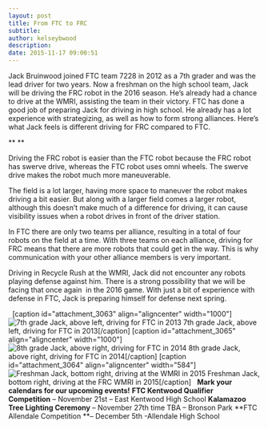 ```yaml
---
layout: post
title: From FTC to FRC
subtitle:
author: kelseybwood
description:
date: 2015-11-17 09:00:51
---
```


Jack Bruinwood joined FTC team 7228 in 2012 as a 7th grader and was the lead driver for two years. Now a freshman on the high school team, Jack will be driving the FRC robot in the 2016 season. He’s already had a chance to drive at the WMRI, assisting the team in their victory. FTC has done a good job of preparing Jack for driving in high school. He already has a lot experience with strategizing, as well as how to form strong alliances. Here’s what Jack feels is different driving for FRC compared to FTC.

** **

Driving the FRC robot is easier than the FTC robot because the FRC robot has swerve drive, whereas the FTC robot uses omni wheels. The swerve drive makes the robot much more maneuverable.

The field is a lot larger, having more space to maneuver the robot makes driving a bit easier. But along with a larger field comes a larger robot, although this doesn’t make much of a difference for driving, it can cause visibility issues when a robot drives in front of the driver station.

In FTC there are only two teams per alliance, resulting in a total of four robots on the field at a time. With three teams on each alliance, driving for FRC means that there are more robots that could get in the way. This is why communication with your other alliance members is very important.

Driving in Recycle Rush at the WMRI, Jack did not encounter any robots playing defense against him. There is a strong possibility that we will be facing that once again  in the 2016 game. With just a bit of experience with defense in FTC, Jack is preparing himself for defense next spring.

  [caption id="attachment_3063" align="aligncenter" width="1000"]![7th grade Jack, above left, driving for FTC in 2013](/wp-content/uploads/2015/11/11874504213_52b66481a0_o-1024x768.jpg) 7th grade Jack, above left, driving for FTC in 2013[/caption] [caption id="attachment_3065" align="aligncenter" width="1000"]![8th grade Jack, above right, driving for FTC in 2014](http://strykeforce.org/wp-content/uploads/2015/11/16072857840_93d36575c5_o-1024x683.jpg) 8th grade Jack, above right, driving for FTC in 2014[/caption] [caption id="attachment_3064" align="aligncenter" width="584"]![Freshman Jack, bottom right, driving at the WMRI in 2015](http://strykeforce.org/wp-content/uploads/2015/11/22306350830_8d724d2559_o.jpg) Freshman Jack, bottom right, driving at the FRC WMRI in 2015[/caption]   **Mark your calendars for our upcoming events!** **FTC Kentwood Qualifier Competition** – November 21st – East Kentwood High School **Kalamazoo Tree Lighting Ceremony** – November 27th time TBA – Bronson Park **FTC Allendale Competition **– December 5th -Allendale High School

